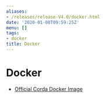 ```yaml
---
aliases:
- /releases/release-V4.0/docker.html
date: '2020-01-08T09:59:25Z'
menu: []
tags:
- docker
title: Docker
---
```



# Docker



* [Official Corda Docker Image](docker-image.md)



